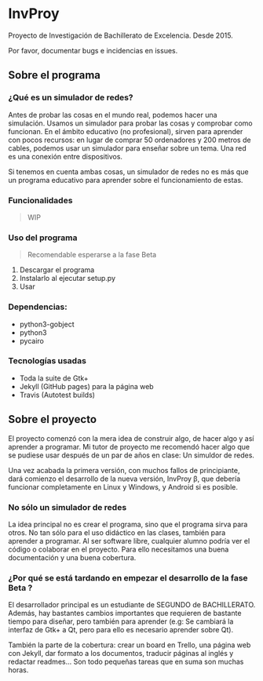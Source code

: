 # InvProy #

Proyecto de Investigación de Bachillerato de Excelencia. Desde 2015.

Por favor, documentar bugs e incidencias en issues.

## Sobre el programa ##

### ¿Qué es un simulador de redes? ###
Antes de probar las cosas en el mundo real, podemos hacer una simulación. Usamos un simulador para probar las cosas y comprobar como funcionan. En el ámbito educativo (no profesional), sirven para aprender con pocos recursos: en lugar de comprar 50 ordenadores y 200 metros de cables, podemos usar un simulador para enseñar sobre un tema.
Una red es una conexión entre dispositivos.

Si tenemos en cuenta ambas cosas, un simulador de redes no es más que un programa educativo para aprender sobre el funcionamiento de estas.

### Funcionalidades ###
> WIP

### Uso del programa ###
> Recomendable esperarse a la fase Beta

1. Descargar el programa
2. Instalarlo al ejecutar setup.py
3. Usar

### Dependencias: ###
* python3-gobject
* python3
* pycairo

### Tecnologías usadas ###

* Toda la suite de Gtk+
* Jekyll (GitHub pages) para la página web
* Travis (Autotest builds)

## Sobre el proyecto ##

El proyecto comenzó con la mera idea de construir algo, de hacer algo y así aprender a programar. Mi tutor de proyecto me recomendó hacer algo que se pudiese usar después de un par de años en clase: Un simuldor de redes.

Una vez acabada la primera versión, con muchos fallos de principiante, dará comienzo el desarrollo de la nueva versión, InvProy β, que debería funcionar completamente en Linux y Windows, y Android si es posible.

### No sólo un simulador de redes ###

La idea principal no es crear el programa, sino que el programa sirva para otros. No tan sólo para el uso didáctico en las clases, también para aprender a programar. Al ser software libre, cualquier alumno podría ver el código o colaborar en el proyecto. Para ello necesitamos una buena documentación y una buena cobertura.

### ¿Por qué se está tardando en empezar el desarrollo de la fase Beta ? ###

El desarrollador principal es un estudiante de SEGUNDO de BACHILLERATO. Además, hay bastantes cambios importantes que requieren de bastante tiempo para diseñar, pero también para aprender (e.g: Se cambiará la interfaz de Gtk+ a Qt, pero para ello es necesario aprender sobre Qt).

También la parte de la cobertura: crear un board en Trello, una página web con Jekyll, dar formato a los documentos, traducir páginas al inglés y redactar readmes... Son todo pequeñas tareas que en suma son muchas horas.